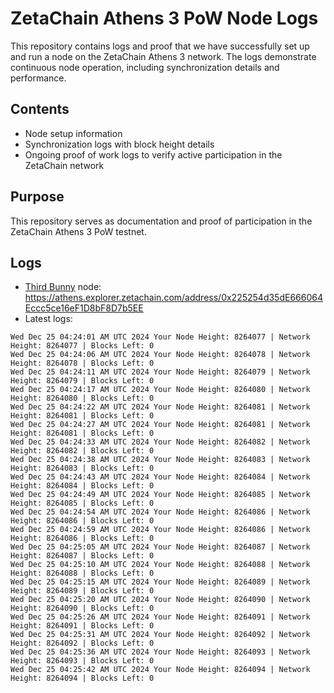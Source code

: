 # ZetaChain Athens 3 PoW Node Logs
This repository contains logs and proof that we have successfully set up and run a node on the ZetaChain Athens 3 network. The logs demonstrate continuous node operation, including synchronization details and performance.

## Contents
- Node setup information
- Synchronization logs with block height details
- Ongoing proof of work logs to verify active participation in the ZetaChain network

## Purpose
This repository serves as documentation and proof of participation in the ZetaChain Athens 3 PoW testnet.

## Logs

- [Third Bunny](https://thirdbunny.xyz/) node: https://athens.explorer.zetachain.com/address/0x225254d35dE666064Eccc5ce16eF1D8bF8D7b5EE
- Latest logs:
```
Wed Dec 25 04:24:01 AM UTC 2024 Your Node Height: 8264077 | Network Height: 8264077 | Blocks Left: 0
Wed Dec 25 04:24:06 AM UTC 2024 Your Node Height: 8264078 | Network Height: 8264078 | Blocks Left: 0
Wed Dec 25 04:24:11 AM UTC 2024 Your Node Height: 8264079 | Network Height: 8264079 | Blocks Left: 0
Wed Dec 25 04:24:17 AM UTC 2024 Your Node Height: 8264080 | Network Height: 8264080 | Blocks Left: 0
Wed Dec 25 04:24:22 AM UTC 2024 Your Node Height: 8264081 | Network Height: 8264081 | Blocks Left: 0
Wed Dec 25 04:24:27 AM UTC 2024 Your Node Height: 8264081 | Network Height: 8264081 | Blocks Left: 0
Wed Dec 25 04:24:33 AM UTC 2024 Your Node Height: 8264082 | Network Height: 8264082 | Blocks Left: 0
Wed Dec 25 04:24:38 AM UTC 2024 Your Node Height: 8264083 | Network Height: 8264083 | Blocks Left: 0
Wed Dec 25 04:24:43 AM UTC 2024 Your Node Height: 8264084 | Network Height: 8264084 | Blocks Left: 0
Wed Dec 25 04:24:49 AM UTC 2024 Your Node Height: 8264085 | Network Height: 8264085 | Blocks Left: 0
Wed Dec 25 04:24:54 AM UTC 2024 Your Node Height: 8264086 | Network Height: 8264086 | Blocks Left: 0
Wed Dec 25 04:24:59 AM UTC 2024 Your Node Height: 8264086 | Network Height: 8264086 | Blocks Left: 0
Wed Dec 25 04:25:05 AM UTC 2024 Your Node Height: 8264087 | Network Height: 8264087 | Blocks Left: 0
Wed Dec 25 04:25:10 AM UTC 2024 Your Node Height: 8264088 | Network Height: 8264088 | Blocks Left: 0
Wed Dec 25 04:25:15 AM UTC 2024 Your Node Height: 8264089 | Network Height: 8264089 | Blocks Left: 0
Wed Dec 25 04:25:20 AM UTC 2024 Your Node Height: 8264090 | Network Height: 8264090 | Blocks Left: 0
Wed Dec 25 04:25:26 AM UTC 2024 Your Node Height: 8264091 | Network Height: 8264091 | Blocks Left: 0
Wed Dec 25 04:25:31 AM UTC 2024 Your Node Height: 8264092 | Network Height: 8264092 | Blocks Left: 0
Wed Dec 25 04:25:36 AM UTC 2024 Your Node Height: 8264093 | Network Height: 8264093 | Blocks Left: 0
Wed Dec 25 04:25:42 AM UTC 2024 Your Node Height: 8264094 | Network Height: 8264094 | Blocks Left: 0
```
